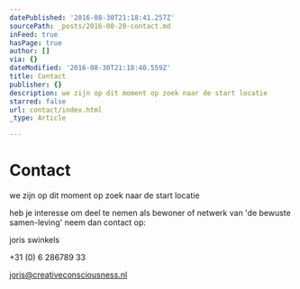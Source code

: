 ```yaml
---
datePublished: '2016-08-30T21:18:41.257Z'
sourcePath: _posts/2016-08-28-contact.md
inFeed: true
hasPage: true
author: []
via: {}
dateModified: '2016-08-30T21:18:40.559Z'
title: Contact
publisher: {}
description: we zijn op dit moment op zoek naar de start locatie
starred: false
url: contact/index.html
_type: Article

---
```

# Contact

we zijn op dit moment op zoek naar de start locatie

heb je interesse om deel te nemen als bewoner of netwerk van 'de bewuste samen-leving' neem dan contact op:

joris swinkels

+31 (0) 6 286789 33

joris@creativeconsciousness.nl